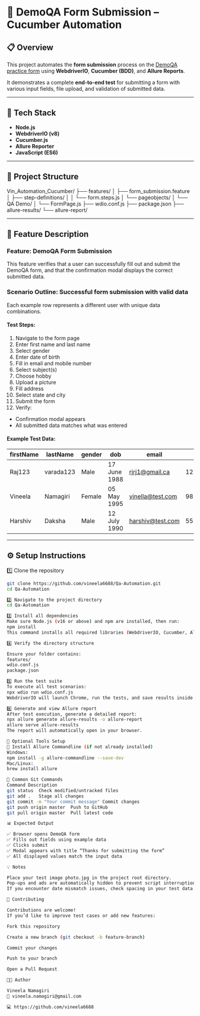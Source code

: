 # 🧪 DemoQA Form Submission – Cucumber Automation

## 📋 Overview
This project automates the **form submission** process on the [DemoQA practice form](https://demoqa.com/automation-practice-form) using **WebdriverIO**, **Cucumber (BDD)**, and **Allure Reports**.

It demonstrates a complete **end-to-end test** for submitting a form with various input fields, file upload, and validation of submitted data.

---

## 🚀 Tech Stack
- **Node.js**
- **WebdriverIO (v8)**
- **Cucumber.js**
- **Allure Reporter**
- **JavaScript (ES6)**

---

## 🧱 Project Structure
Vin_Automation_Cucumber/
├── features/
│ ├── form_submission.feature
│ ├── step-definitions/
│ │ └── form.steps.js
│ └── pageobjects/
│ └── QA Demo/
│ └── FormPage.js
├── wdio.conf.js
├── package.json
├── allure-results/
└── allure-report/


---

## 🧩 Feature Description

### **Feature:** DemoQA Form Submission
This feature verifies that a user can successfully fill out and submit the DemoQA form, and that the confirmation modal displays the correct submitted data.

### **Scenario Outline:** Successful form submission with valid data
Each example row represents a different user with unique data combinations.

#### **Test Steps:**
1. Navigate to the form page  
2. Enter first name and last name  
3. Select gender  
4. Enter date of birth  
5. Fill in email and mobile number  
6. Select subject(s)  
7. Choose hobby  
8. Upload a picture  
9. Fill address  
10. Select state and city  
11. Submit the form  
12. Verify:
   - Confirmation modal appears  
   - All submitted data matches what was entered  

#### **Example Test Data:**

| firstName | lastName  | gender | dob           | email             | mobile     | subject | hobby    | picture   | address           | state | city    |
|------------|-----------|--------|----------------|-------------------|------------|----------|----------|------------|-------------------|--------|---------|
| Raj123    | varada123 | Male   | 17 June 1988  | rjrj1@gmail.ca    | 1230560890 | Maths   | Reading  | photo.jpg | 51 shadmapl crt   | NCR   | Delhi   |
| Vineela   | Namagiri  | Female | 05 May 1995   | vinella@test.com  | 9876543210 | English | Music    | photo.jpg | 10 Park Ave       | NCR   | Noida   |
| Harshiv   | Daksha    | Male   | 12 July 1990  | harshiv@test.com  | 5551112233 | Physics | Sports   | photo.jpg | 22 Lake Street    | NCR   | Gurgaon |

---

## ⚙️ Setup Instructions

 1️⃣ Clone the repository
```bash
git clone https://github.com/vineela6688/Qa-Automation.git
cd Qa-Automation

2️⃣ Navigate to the project directory
cd Qa-Automation

3️⃣ Install all dependencies
Make sure Node.js (v16 or above) and npm are installed, then run:
npm install
This command installs all required libraries (WebdriverIO, Cucumber, Allure, etc.) listed in package.json.

4️⃣ Verify the directory structure

Ensure your folder contains:
features/
wdio.conf.js
package.json

5️⃣ Run the test suite
To execute all test scenarios:
npx wdio run wdio.conf.js
WebdriverIO will launch Chrome, run the tests, and save results inside the allure-results/ folder.

6️⃣ Generate and view Allure report
After test execution, generate a detailed report:
npx allure generate allure-results -o allure-report   
allure serve allure-results 
The report will automatically open in your browser.

🧰 Optional Tools Setup
🔸 Install Allure Commandline (if not already installed)
Windows:
npm install -g allure-commandline --save-dev 
Mac/Linux:
brew install allure

🔸 Common Git Commands
Command	Description
git status	Check modified/untracked files
git add .	Stage all changes
git commit -m "Your commit message"	Commit changes
git push origin master	Push to GitHub
git pull origin master	Pull latest code

📊 Expected Output

✅ Browser opens DemoQA form
✅ Fills out fields using example data
✅ Clicks submit
✅ Modal appears with title “Thanks for submitting the form”
✅ All displayed values match the input data

💡 Notes

Place your test image photo.jpg in the project root directory.
Pop-ups and ads are automatically hidden to prevent script interruption.
If you encounter date mismatch issues, check spacing in your test data.

🤝 Contributing

Contributions are welcome!
If you’d like to improve test cases or add new features:

Fork this repository

Create a new branch (git checkout -b feature-branch)

Commit your changes

Push to your branch

Open a Pull Request

👩‍💻 Author

Vineela Namagiri
📧 vineela.namagiri@gmail.com

💻 https://github.com/vineela6688
